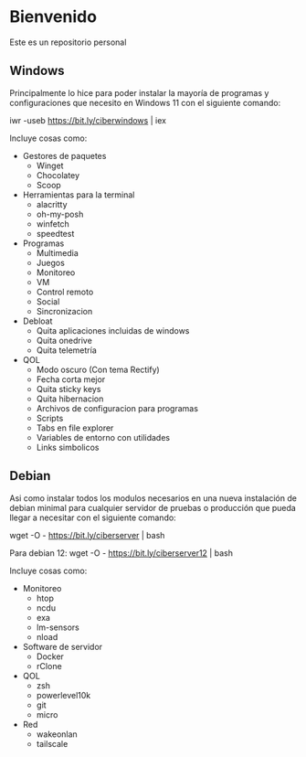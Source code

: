 # Bienvenido

Este es un repositorio personal

## Windows

Principalmente lo hice para poder instalar la mayoría de programas y configuraciones que necesito en Windows 11 con el siguiente comando:

iwr -useb https://bit.ly/ciberwindows | iex

Incluye cosas como:
- Gestores de paquetes
    - Winget
    - Chocolatey
    - Scoop
- Herramientas para la terminal
    - alacritty
    - oh-my-posh
    - winfetch
    - speedtest
- Programas
    - Multimedia
    - Juegos
    - Monitoreo
    - VM
    - Control remoto
    - Social
    - Sincronizacion
- Debloat
    - Quita aplicaciones incluidas de windows
    - Quita onedrive
    - Quita telemetría
- QOL
    - Modo oscuro (Con tema Rectify)
    - Fecha corta mejor
    - Quita sticky keys
    - Quita hibernacion
    - Archivos de configuracion para programas
    - Scripts
    - Tabs en file explorer
    - Variables de entorno con utilidades
    - Links simbolicos

## Debian

Asi como instalar todos los modulos necesarios en una nueva instalación de debian minimal para cualquier servidor de pruebas o producción que pueda llegar a necesitar con el siguiente comando:

wget -O - https://bit.ly/ciberserver | bash

Para debian 12: wget -O - https://bit.ly/ciberserver12 | bash

Incluye cosas como:
- Monitoreo
    - htop
    - ncdu
    - exa
    - lm-sensors
    - nload
- Software de servidor
    - Docker
    - rClone
- QOL
    - zsh
    - powerlevel10k
    - git
    - micro
- Red
    - wakeonlan
    - tailscale
